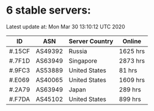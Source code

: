 # 6 stable servers:

Latest update at: Mon Mar 30 13:10:12 UTC 2020

| ID | ASN | Server Country | Online |
| -- | --- | -------------- | ------ |
| #.15CF | AS49392 | Russia | 1625 hrs |
| #.7F1D | AS63949 | Singapore | 2873 hrs |
| #.9FC3 | AS53889 | United States | 81 hrs |
| #.E069 | AS40065 | United States | 1609 hrs |
| #.2A79 | AS63949 | Japan | 289 hrs |
| #.F7DA | AS45102 | United States | 899 hrs |


